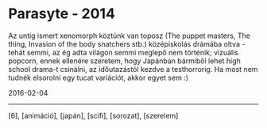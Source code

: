 # Parasyte - 2014

Az untig ismert xenomorph köztünk van toposz (The puppet masters, The thing, Invasion of the body snatchers stb.) középiskolás drámába oltva - tehát semmi, az ég adta világon semmi meglepő nem történik; vizuális popcorn, ennek ellenére szeretem, hogy Japánban bármiből lehet high school drama-t csinálni, az időutazástól kezdve a testhorrorig. Ha most nem tudnék elsorolni egy tucat variációt, akkor egyet sem :)

2016-02-04 

----

[6], [animáció], [japán], [scifi], [sorozat], [szerelem]